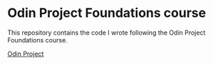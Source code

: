 # Odin Project Foundations course

This repository contains the code I wrote following the Odin Project Foundations course.

[Odin Project](https://www.theodinproject.com/paths/foundations/courses/foundations)